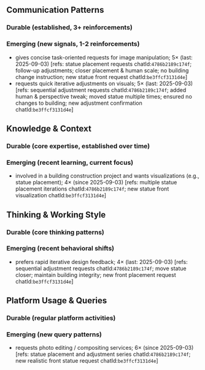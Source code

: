 ## Communication Patterns
### Durable (established, 3+ reinforcements)

### Emerging (new signals, 1-2 reinforcements)
- gives concise task-oriented requests for image manipulation; 5× (last: 2025-09-03) [refs: statue placement requests chatId:`4786b2189c174f`; follow-up adjustments; closer placement & human scale; no building change instruction; new statue front request chatId:`be3ffcf3131d4e`]
- requests quick iterative adjustments on visuals; 5× (last: 2025-09-03) [refs: sequential adjustment requests chatId:`4786b2189c174f`; added human & perspective tweak; moved statue multiple times; ensured no changes to building; new adjustment confirmation chatId:`be3ffcf3131d4e`]

## Knowledge & Context
### Durable (core expertise, established over time)

### Emerging (recent learning, current focus)
- involved in a building construction project and wants visualizations (e.g., statue placement); 4× (since 2025-09-03) [refs: multiple statue placement iterations chatId:`4786b2189c174f`; new statue front visualization chatId:`be3ffcf3131d4e`]

## Thinking & Working Style
### Durable (core thinking patterns)

### Emerging (recent behavioral shifts)
- prefers rapid iterative design feedback; 4× (last: 2025-09-03) [refs: sequential adjustment requests chatId:`4786b2189c174f`; move statue closer; maintain building integrity; new front placement request chatId:`be3ffcf3131d4e`]

## Platform Usage & Queries
### Durable (regular platform activities)

### Emerging (new query patterns)
- requests photo editing / compositing services; 6× (since 2025-09-03) [refs: statue placement and adjustment series chatId:`4786b2189c174f`; new realistic front statue request chatId:`be3ffcf3131d4e`]